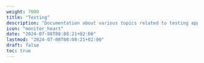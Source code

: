 ```yaml
---
weight: 7000
title: "Testing"
description: "Documentation about various topics related to testing applications."
icon: "monitor_heart"
date: "2024-07-08T08:08:21+02:00"
lastmod: "2024-07-08T08:08:21+02:00"
draft: false
toc: true
---
```

